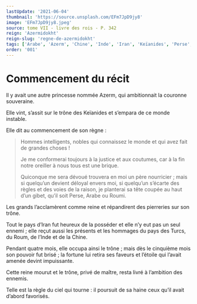 ```yaml
---
lastUpdate: '2021-06-04'
thumbnail: 'https://source.unsplash.com/EFm7JpD9jy8'
image: 'EFm7JpD9jy8.jpeg'
source: tome VII - livre des rois - P. 342
reign: 'Azermidokht'
reign-slug: 'regne-de-azermidokht'
tags: ['Arabe', 'Azerm', 'Chine', 'Inde', 'Iran', 'Keïanides', 'Perse', 'Roum', 'Roumi', 'Turcs']
order: '001'
---
```


# Commencement du récit

Il y avait une autre princesse nommée Azerm, qui ambitionnait la couronne souveraine.

Elle vint, s’assit sur le trône des Keïanides et s’empara de ce monde instable.

Elle dit au commencement de son règne :

> Hommes intelligents, nobles qui connaissez le monde et qui avez fait de grandes choses !
>
> Je me conformerai toujours à la justice et aux coutumes, car à la fin notre oreiller à nous tous est une brique.
>
> Quiconque me sera dévoué trouvera en moi un père nourricier ; mais si quelqu’un devient déloyal envers moi, si quelqu’un s’écarte des règles et des voies de la raison, je planterai sa tête coupée au haut d’un gibet, qu’il soit Perse, Arabe ou Roumi.

Les grands l’acclamèrent comme reine et répandirent des pierreries sur son trône.

Tout le pays d’Iran fut heureux de la posséder et elle n’y eut pas un seul ennemi ; elle reçut aussi les présents et les hommages du pays des Turcs, du Roum, de l’Inde et de la Chine.

Pendant quatre mois, elle occupa ainsi le trône ; mais dès le cinquième mois son pouvoir fut brisé ; la fortune lui retira ses faveurs et l’étoile qui l’avait amenée devint impuissante.

Cette reine mourut et le trône, privé de maître, resta livré à l’ambition des ennemis.

Telle est la règle du ciel qui tourne : il poursuit de sa haine ceux qu’il avait d’abord favorisés.
